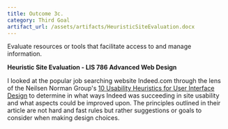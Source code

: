 ```yaml
---
title: Outcome 3c.
category: Third Goal
artifact_url: /assets/artifacts/HeuristicSiteEvaluation.docx
---
```

Evaluate resources or tools that facilitate access to and manage information.

**Heuristic Site Evaluation - LIS 786 Advanced Web Design**

I looked at the popular job searching website Indeed.com through the lens of the Neilsen Norman Group's [10 Usability Heuristics for User Interface Design](https://www.nngroup.com/articles/ten-usability-heuristics/) to determine in what ways Indeed was succeeding in site usability and what aspects could be improved upon. The principles outlined in their article are not hard and fast rules but rather suggestions or goals to consider when making design choices.
